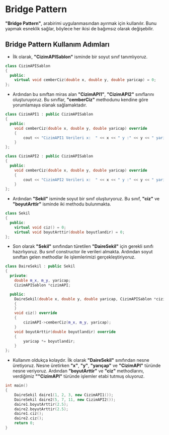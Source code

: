 # Bridge Pattern

**"Bridge Pattern"**, arabirimi uygulanmasından ayırmak için kullanılır. Bunu yapmak esneklik sağlar, böylece her ikisi de bağımsız olarak değişebilir.

## Bridge Pattern Kullanım Adımları

* İlk olarak, **"CizimAPISablon"** isminde bir soyut sınıf tanımlıyoruz.

```cpp
class CizimAPISablon
{
  public:
    virtual void cemberCiz(double x, double y, double yaricap) = 0;
};
```

* Ardından bu sınıftan miras alan **"CizimAPI1"**, **"CizimAPI2"** sınıflarını oluşturuyoruz. Bu sınıflar, **"cemberCiz"** methodunu kendine göre yorumlamaya olanak sağlamaktadır.

```cpp
class CizimAPI1 : public CizimAPISablon
{
  public:
    void cemberCiz(double x, double y, double yaricap) override
    {
        cout << "CizimAPI1 Verileri x:  " << x << " y :" << y << " yarı çap : " << yaricap << endl;
    }
};

class CizimAPI2 : public CizimAPISablon
{
  public:
    void cemberCiz(double x, double y, double yaricap) override
    {
        cout << "CizimAPI2 Verileri x:  " << x << " y :" << y << " yarı çap : " << yaricap << endl;
    }
};
```

* Ardından **"Sekil"** isminde soyut bir sınıf oluşturyoruz. Bu sınıf, **"ciz"** ve **"boyutArttir"** isminde iki methodu bulunmakta.

```cpp
class Sekil
{
  public:
    virtual void ciz() = 0;
    virtual void boyutArttir(double boyutlandir) = 0;
};
```

* Son olarak **"Sekil"** sınıfından türetilen **"DaireSekil"** için gerekli sınıfı hazırlıyoruz. Bu sınıf constructor ile verileri almakta. Ardından soyut sınıftan gelen methodlar ile işlemlerimizi gerçekleştiriyoruz.

```cpp
class DaireSekil : public Sekil
{
  private:
    double m_x, m_y, yaricap;
    CizimAPISablon *cizimAPI;

  public:
    DaireSekil(double x, double y, double yaricap, CizimAPISablon *cizimAPI) : m_x(x), m_y(y), yaricap(yaricap), cizimAPI(cizimAPI)
    {
    }
    void ciz() override
    {
        cizimAPI->cemberCiz(m_x, m_y, yaricap);
    }
    void boyutArttir(double boyutlandir) override
    {
        yaricap *= boyutlandir;
    }
};
```

* Kullanım oldukça kolaydır. İlk olarak **"DaireSekil"** sınıfından nesne üretiyoruz. Nesne üretirken **"x"**, **"y"**, **"yarıçap"** ve **"CizimAPI"** türünde nesne veriyoruz. Ardından **"boyutArttir"** ve **"ciz"** methodlarını, verdiğimiz **""CizimAPI"** türünde işlemler etabi tutmuş oluyoruz. 

```cpp
int main()
{
    DaireSekil daire1(1, 2, 3, new CizimAPI1());
    DaireSekil daire2(5, 7, 11, new CizimAPI2());
    daire1.boyutArttir(2.5);
    daire2.boyutArttir(2.5);
    daire1.ciz();
    daire2.ciz();
    return 0;
}
```